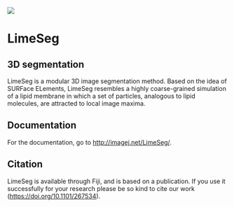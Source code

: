 [![](https://travis-ci.org/NicoKiaru/LimeSeg.svg?branch=master)](https://travis-ci.org/NicoKiaru/LimeSeg)

LimeSeg
=========

3D segmentation
------------------------
LimeSeg is a modular 3D image segmentation method. Based on the idea of SURFace ELements, LimeSeg resembles a highly coarse-grained simulation of a lipid membrane in which a set of particles, analogous to lipid molecules, are attracted to local image maxima. 

Documentation
------------------------
For the documentation, go to http://imagej.net/LimeSeg/.



Citation
--------
LimeSeg is available through Fiji, and is based on a publication. If you use it successfully for your research please be so kind to cite our work (https://doi.org/10.1101/267534).





